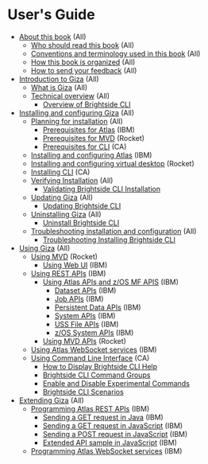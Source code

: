# User's Guide

-   [About this book](topics/aboutthisbook.md) (All)
    - [Who should read this book](topics/whoread.md) (All)
    - [Conventions and terminology used in this book](topics/conventions.md) (All)
    - [How this book is organized](topics/organized.md) (All)
    - [How to send your feedback](topics/feedback.md) (All)
-   [Introduction to Giza](topics/introduction.md) (All)
    - [What is Giza](topics/whatis.md) (All)
    - [Technical overview](topics/techoverview.md) (All)
        -   [Overview of Brightside CLI](topics/cli-releasenotes.md)
-   [Installing and configuring Giza](topics/installandconfig.md) (All)
    -   [Planning for installation](topics/planinstall.md) (All)
        -   [Prerequisites for Atlas](topics/preatlas.md) (IBM)
        -   [Prerequisites for MVD](topics/premvd.md) (Rocket)
        -   [Prerequisites for CLI](topics/precli.md) (CA)
    -   [Installing and configuring Atlas](topics/installingatlas.md) (IBM)
    -   [Installing and configuring virtual desktop](topics/installvirtualdesktop.md) (Rocket)
    -   [Installing CLI](topics/cli-installcli.md) (CA)
    -   [Verifying Installation](topics/verifyinstall.md) (All)
        - [Validating Brightside CLI Installation](topics/cli-validateInstallation.md)
    -   [Updating Giza](topics/applyservices.md) (All)
        -   [Updating Brightside CLI](topics/cli-updatingcli.md)
    -   [Uninstalling Giza](topics/uninstallingatlas.md) (All)
        -   [Uninstall Brightside CLI](topics/cli-uninstallcli.md)
    -   [Troubleshooting installation and configuration](topics/troubleshoot.md) (All)
        -   [Troubleshooting Installing Brightside CLI](topics/cli-troubleshootinginstallingcli.md)
-   [Using Giza](topics/using.md) (All)
    -   [Using MVD](topics/usingmvd.md) (Rocket)
        - [Using Web UI](topics/usingwebui.md) (IBM)
    -   [Using REST APIs](topics/usingrestapis.md) (IBM)
        -   [Using Atlas APIs and z/OS MF APIS](topics/usingatlasrestapis.md) (IBM)
            -   [Dataset APIs](topics/datasetapis.md) (IBM)
            -   [Job APIs](topics/jobapis.md) (IBM)
            -   [Persistent Data APIs](topics/persistentdataapis.md) (IBM)
            -   [System APIs](topics/systemapi.md) (IBM)
            -   [USS File APIs](topics/ussfileapis.md) (IBM)
            -   [z/OS System APIs](topics/systemapis.md) (IBM)
        -   [Using MVD APIs](topics/usingmvdapis.md) (Rocket)
    -   [Using Atlas WebSocket services](topics/websocket.md) (IBM)
    -   [Using Command Line Interface](topics/cli-usingcli.md) (CA)
        -  [How to Display Brightside CLI Help](topics/cli-howtodisplaybrightsidehelp.md)
        -  [Brightside CLI Command Groups](topics/cli-commandgroups.md)
        -  [Enable and Disable Experimental Commands](topics/cli-enabledisablexperimentalcommands.md)
        -  [Brightside CLI Scenarios](topics/cli-scenarios.md)  
-   [Extending Giza](topics/extend.md) (All)
    -   [Programming Atlas REST APIs](topics/programrestapi.md) (IBM)
        - [Sending a GET request in Java](topics/getrequestinjava.md) (IBM)
        - [Sending a GET request in JavaScript](topics/getrequestsinjavascript.md) (IBM)
        - [Sending a POST request in JavaScript](topics/postrequestinjavascript.md) (IBM)
        - [Extended API sample in JavaScript](topics/extendedapisample.md) (IBM)
    -   [Programming Atlas WebSocket services](topics/programwebsocket.md) (IBM)

